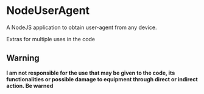# NodeUserAgent
A NodeJS application to obtain user-agent from any device.

Extras for multiple uses in the code
## Warning
<b>I am not responsible for the use that may be given to the code, its functionalities or possible damage to equipment through direct or indirect action. Be warned</b>
